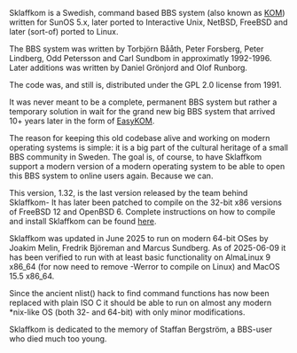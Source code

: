 Sklaffkom is a Swedish, command based BBS system (also known as [KOM](https://en.wikipedia.org/wiki/KOM_(bulletin_board_system))) written for SunOS 5.x, later ported to Interactive Unix, NetBSD, FreeBSD and later (sort-of) ported to Linux. 

The BBS system was written by Torbjörn Bååth, Peter Forsberg, Peter Lindberg, Odd Petersson and Carl Sundbom in approximatly 1992-1996.  Later additions was written by Daniel Grönjord and Olof Runborg. 

The code was, and still is, distributed under the GPL 2.0 license from 1991. 

It was never meant to be a complete, permanent BBS system but rather a temporary solution in wait for the grand new big BBS system that arrived 10+ years later in the form of [EasyKOM](https://sv.wikipedia.org/wiki/EasyKOM). 

The reason for keeping this old codebase alive and working on modern operating systems is simple: it is a big part of the cultural heritage of a small BBS community in Sweden. The goal is, of course, to have Sklaffkom support a modern version of a modern operating system to be able to open this BBS system to online users again. Because we can. 

This version, 1.32, is the last version released by the team behind Sklaffkom- It has later been patched to compile on the 32-bit x86 versions of FreeBSD 12 and OpenBSD 6. Complete instructions on how to compile and install Sklaffkom can be found [here](https://github.com/joacimmelin/sklaffkom-1.32/wiki/Install-Instructions). 

Sklaffkom was updated in June 2025 to run on modern 64-bit OSes by Joakim Melin, Fredrik Björeman and Marcus Sundberg. As of 2025-06-09 it has been verified to run with at least basic functionality on AlmaLinux 9 x86_64 (for now need to remove -Werror to compile on Linux) and MacOS 15.5 x86_64.

Since the ancient nlist() hack to find command functions has now been replaced with plain ISO C it should be able to run on almost any modern *nix-like OS (both 32- and 64-bit) with only minor
modifications.

Sklaffkom is dedicated to the memory of Staffan Bergström, a BBS-user who died much too young.   

